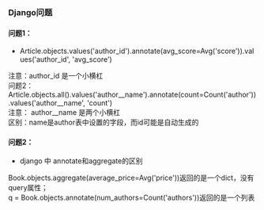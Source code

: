### Django问题

#### 问题1：  
- Article.objects.values('author_id').annotate(avg_score=Avg('score')).values('author_id', 'avg_score')   

注意：author_id 是一个小横杠  
问题2：Article.objects.all().values('author__name').annotate(count=Count('author')).values('author__name', 'count')  
注意： author__name 是两个小横杠  
区别：name是author表中设置的字段，而id可能是自动生成的

#### 问题2：
- django 中 annotate和aggregate的区别

Book.objects.aggregate(average_price=Avg('price'))返回的是一个dict，没有query属性；  
q = Book.objects.annotate(num_authors=Count('authors'))返回的是一个列表